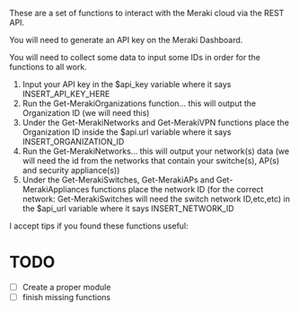 These are a set of functions to interact with the Meraki cloud via the REST API.

You will need to generate an API key on the Meraki Dashboard.

You will need to collect some data to input some IDs in order for the functions to all work.

1. Input your API key in the $api_key variable where it says INSERT_API_KEY_HERE
2. Run the Get-MerakiOrganizations function... this will output the Organization ID (we will need this)
3. Under the Get-MerakiNetworks and Get-MerakiVPN functions place the Organization ID inside the $api.url variable where it says INSERT_ORGANIZATION_ID
4. Run the Get-MerakiNetworks... this will output your network(s) data (we will need the id from the networks that contain your switche(s), AP(s) and security appliance(s))
5. Under the Get-MerakiSwitches, Get-MerakiAPs and Get-MerakiAppliances functions place the network ID (for the correct network: Get-MerakiSwitches will need the switch network ID,etc,etc) in the $api_url variable where it says INSERT_NETWORK_ID

I accept tips if you found these functions useful:

# TODO
- [ ] Create a proper module
- [ ] finish missing functions
